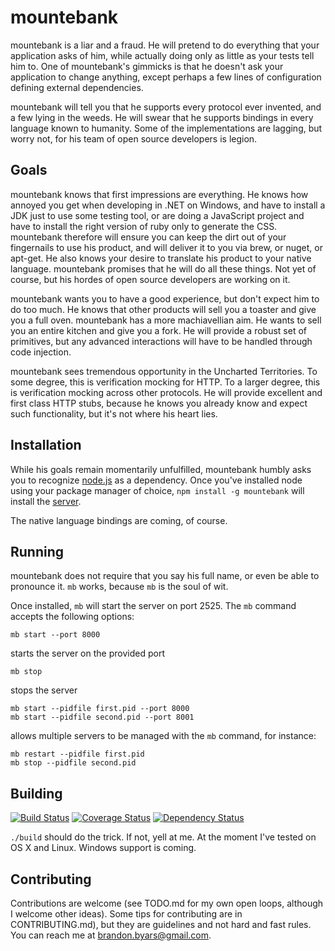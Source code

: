 mountebank
==========

mountebank is a liar and a fraud.  He will pretend to do everything that your
application asks of him, while actually doing only as little as your tests tell him to.
One of mountebank's gimmicks is that he doesn't ask your application to change
anything, except perhaps a few lines of configuration defining external
dependencies.

mountebank will tell you that he supports every protocol ever invented, and a few
lying in the weeds.  He will swear that he supports bindings in every language
known to humanity.  Some of the implementations are lagging, but worry not, for his
team of open source developers is legion.

## Goals

mountebank knows that first impressions are everything.  He knows how annoyed you get
when developing in .NET on Windows, and have to install a JDK just to use some testing
tool, or are doing a JavaScript project and have to install the right version of ruby
only to generate the CSS.  mountebank therefore will ensure you can keep the dirt out
of your fingernails to use his product, and will deliver it to you via brew, or nuget,
or apt-get.  He also knows your desire to translate his product to your native language.
mountebank promises that he will do all these things.  Not yet of course, but his hordes
of open source developers are working on it.

mountebank wants you to have a good experience, but don't expect him to do too much.
He knows that other products will sell you a toaster and give you a full oven.
mountebank has a more machiavellian aim.  He wants to sell you an entire kitchen and give you
a fork.  He will provide a robust set of primitives, but any advanced interactions will
have to be handled through code injection.

mountebank sees tremendous opportunity in the Uncharted Territories.  To some degree, this
is verification mocking for HTTP.  To a larger degree, this is verification mocking across
other protocols.  He will provide excellent and first class HTTP stubs, because he knows you
already know and expect such functionality, but it's not where his heart lies.

## Installation

While his goals remain momentarily unfulfilled, mountebank humbly asks you to recognize
[node.js](http://nodejs.org/) as a dependency.  Once you've installed node using your
package manager of choice, `npm install -g mountebank` will install the
[server](https://github.com/bbyars/mountebank/blob/master/API.md).

The native language bindings are coming, of course.

## Running

mountebank does not require that you say his full name, or even be able to pronounce it.
`mb` works, because `mb` is the soul of wit.

Once installed, `mb` will start the server on port 2525.  The `mb` command accepts the following
options:

    mb start --port 8000

starts the server on the provided port

    mb stop

stops the server

    mb start --pidfile first.pid --port 8000
    mb start --pidfile second.pid --port 8001

allows multiple servers to be managed with the `mb` command, for instance:

    mb restart --pidfile first.pid
    mb stop --pidfile second.pid

## Building
[![Build Status](https://travis-ci.org/bbyars/mountebank.png)](https://travis-ci.org/bbyars/mountebank)
[![Coverage Status](https://coveralls.io/repos/bbyars/mountebank/badge.png?branch=master)](https://coveralls.io/r/bbyars/mountebank?branch=master)
[![Dependency Status](https://gemnasium.com/bbyars/mountebank.png)](https://gemnasium.com/bbyars/mountebank.png)

`./build` should do the trick.  If not, yell at me.  At the moment I've tested on OS X and Linux.
Windows support is coming.

## Contributing

Contributions are welcome (see TODO.md for my own open loops, although I welcome other ideas).
Some tips for contributing are in CONTRIBUTING.md), but they are guidelines and not hard and
fast rules.
You can reach me at brandon.byars@gmail.com.
